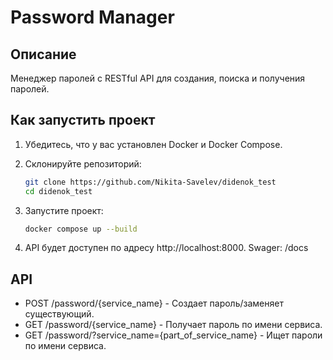 # Password Manager

## Описание

Менеджер паролей с RESTful API для создания, поиска и получения паролей.

## Как запустить проект

1. Убедитесь, что у вас установлен Docker и Docker Compose.

2. Склонируйте репозиторий:

   ```bash
   git clone https://github.com/Nikita-Savelev/didenok_test
   cd didenok_test
   ```
   
3. Запустите проект:
   ```bash
   docker compose up --build
   ```
   
4. API будет доступен по адресу http://localhost:8000. Swager: /docs

## API

- POST /password/{service_name} - Создает пароль/заменяет существующий.
- GET /password/{service_name} - Получает пароль по имени сервиса.
- GET /password/?service_name={part_of_service_name} - Ищет пароли по имени сервиса.
